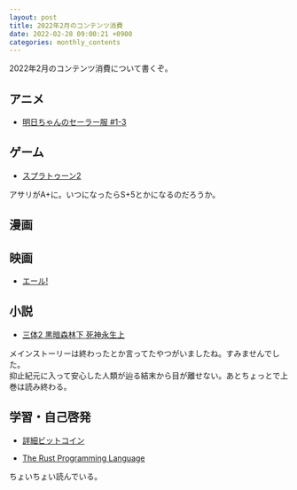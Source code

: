 ```yaml
---
layout: post
title: 2022年2月のコンテンツ消費
date: 2022-02-28 09:00:21 +0900 
categories: monthly_contents
---
```


2022年2月のコンテンツ消費について書くぞ。

## アニメ
- [明日ちゃんのセーラー服 #1-3](https://annict.com/works/8179)


## ゲーム
- [スプラトゥーン2](https://amzn.to/3febU6I)

アサリがA+に。いつになったらS+5とかになるのだろうか。


## 漫画

## 映画
- [エール!](https://filmarks.com/movies/61098)

## 小説

- [三体2 黒暗森林下 死神永生上](https://amzn.to/3pASChJ)

メインストーリーは終わったとか言ってたやつがいましたね。すみませんでした。  
抑止紀元に入って安心した人類が辿る結末から目が離せない。あとちょっとで上巻は読み終わる。


## 学習・自己啓発

- [詳細ビットコイン](https://amzn.to/3FBN6AX)

- [The Rust Programming Language](https://doc.rust-jp.rs/book-ja/)

ちょいちょい読んでいる。
